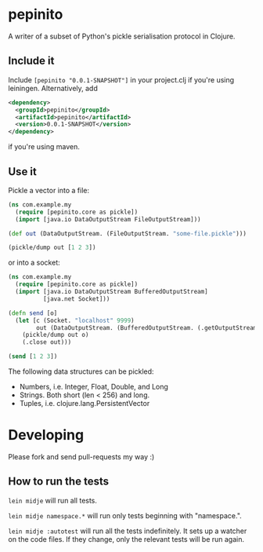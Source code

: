 # pepinito

A writer of a subset of Python's pickle serialisation protocol in Clojure.

## Include it

Include ``[pepinito "0.0.1-SNAPSHOT"]`` in your project.clj if you're
using leiningen. Alternatively, add
```XML
<dependency>
  <groupId>pepinito</groupId>
  <artifactId>pepinito</artifactId>
  <version>0.0.1-SNAPSHOT</version>
</dependency>
```
if you're using maven.


## Use it

Pickle a vector into a file:

```clojure
(ns com.example.my
  (require [pepinito.core as pickle])
  (import [java.io DataOutputStream FileOutputStream]))

(def out (DataOutputStream. (FileOutputStream. "some-file.pickle")))

(pickle/dump out [1 2 3])
```

or into a socket:

```clojure
(ns com.example.my
  (require [pepinito.core as pickle])
  (import [java.io DataOutputStream BufferedOutputStream]
          [java.net Socket]))

(defn send [o]
  (let [c (Socket. "localhost" 9999)
        out (DataOutputStream. (BufferedOutputStream. (.getOutputStream c)))]
    (pickle/dump out o)
    (.close out)))

(send [1 2 3])
```

The following data structures can be pickled:

  * Numbers, i.e. Integer, Float, Double, and Long
  * Strings. Both short (len < 256) and long.
  * Tuples, i.e. clojure.lang.PersistentVector

# Developing

Please fork and send pull-requests my way :)

## How to run the tests

`lein midje` will run all tests.

`lein midje namespace.*` will run only tests beginning with "namespace.".

`lein midje :autotest` will run all the tests indefinitely. It sets up a
watcher on the code files. If they change, only the relevant tests will be
run again.
